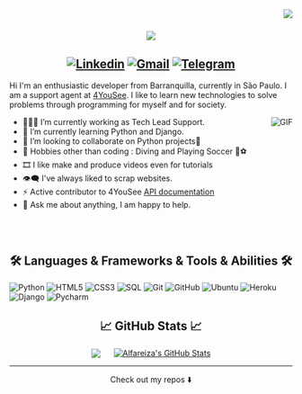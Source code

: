 <img align="right" src="https://komarev.com/ghpvc/?username=Alfareiza&color=159947&style=plastic">
<h1 align="center">
  <a href="https://git.io/typing-svg">
    <img src="https://readme-typing-svg.herokuapp.com/?color=159947&lines=Hello,+There!+👋;I'm+Alfonso...;Nice+to+meet+you!&center=true&size=30">
  </a>
</h1>

##   <div align = 'center'>[![Linkedin](https://img.shields.io/badge/-Linkedin-blue?style=plastic&logo=Linkedin&logoColor=white)](https://www.linkedin.com/in/AlfonsoAreizaG) [![Gmail](https://img.shields.io/badge/-Gmail-c14438?style=plastic&logo=Gmail&logoColor=white)](mailto:alfareiza@gmail.com) [![Telegram](https://img.shields.io/badge/-Telegram-blue?style=plastic&logo=Telegram&logoColor=white)](https://t.me/alfonsoareizag)</div>

<!-- Talking about you -->

Hi I'm an enthusiastic developer from Barranquilla, currently in São Paulo. I am a support agent at [4YouSee](http://www.4yousee.com). I like to learn new technologies to solve problems through programming for myself and for society.

 <img align="right" alt="GIF" src="https://media.giphy.com/media/iIqmM5tTjmpOB9mpbn/giphy.gif" />

- 👨🏽‍💻 I’m currently working as Tech Lead Support.
- 🌱 I’m currently learning Python and Django.
- 👯 I’m looking to collaborate on Python projects🤝
- 🎿 Hobbies other than coding : Diving and Playing Soccer 🤿⚽
- 🎞 I like make and produce videos even for tutorials
- 👁‍🗨 I've always liked to scrap websites.
- ⚡️ Active contributor to 4YouSee [API documentation](https://4yousee-suporte.github.io)
- 💬 Ask me about anything, I am happy to help.
<br>
<br>

<h2 align="center"> 🛠️ Languages & Frameworks & Tools & Abilities 🛠️ </h2>

![Python](https://img.shields.io/badge/-Python-000000?style=flat-square&logo=python)
![HTML5](https://img.shields.io/badge/-HTML5-000000?style=flat-square&logo=html5)
![CSS3](https://img.shields.io/badge/-CSS-000000?style=flat-square&logo=css3)
![SQL](https://img.shields.io/badge/-PostgreSQL-000000?style=flat-square&logo=postgresql)
![Git](https://img.shields.io/badge/-Git-black?style=flat-square&logo=git)
![GitHub](https://img.shields.io/badge/-GitHub-black?style=flat-square&logo=github)
![Ubuntu](https://img.shields.io/badge/-Ubuntu-black?style=flat-square&logo=ubuntu)
![Heroku](https://img.shields.io/badge/-Heroku-black?style=flat-square&logo=heroku)
![Django](https://img.shields.io/badge/-Django-000000?style=flat-square&logo=django)
![Pycharm](https://img.shields.io/badge/-Pycharm-000000?style=flat-square&logo=pycharm)


<h2 align="center"> &#x1f4c8; GitHub Stats &#x1f4c8; </h2>

<div align = 'center'>
<a href="https://github.com/Alfareiza/Alfareiza"><img align="center" src="https://github-readme-stats.vercel.app/api/top-langs/?username=Alfareiza&hide=css,hack&title_color=ffffff&text_color=c9cacc&icon_color=2bbc8a&bg_color=1d1f21&hide_border=true&layout=compact"/></a>
&nbsp;&nbsp;&nbsp;&nbsp;
<a href="https://github.com/Alfareiza/Alfareiza"><img align="center" src="https://github-readme-stats.vercel.app/api?username=Alfareiza&show_icons=true&line_height=27&count_private=true&&theme=dark&hide_border=true" alt="Alfareiza's GitHub Stats"/></a>
</div>

---


<p align="center">
Check out my repos ⬇️  
</p>
